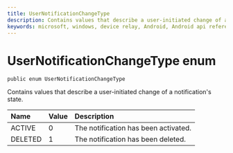 ```yaml
---
title: UserNotificationChangeType
description: Contains values that describe a user-initiated change of a notification's state.
keywords: microsoft, windows, device relay, Android, Android api reference 
---
```


# UserNotificationChangeType enum

```
public enum UserNotificationChangeType
```

Contains values that describe a user-initiated change of a notification's state.

|Name | Value | Description |
|:-- |:-- |:-- |
|    ACTIVE |0| The notification has been activated.|
|   DELETED |1| The notification has been deleted.|


